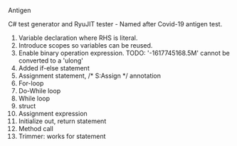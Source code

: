 Antigen

C# test generator and RyuJIT tester - Named after Covid-19 antigen test.

1. Variable declaration where RHS is literal.
2. Introduce scopes so variables can be reused.
3. Enable binary operation expression. TODO: '-1617745168.5M' cannot be converted to a 'ulong'
4. Added if-else statement
5. Assignment statement, /* S:Assign */ annotation
6. For-loop
7. Do-While loop
8. While loop
9. struct
10. Assignment expression
11. Initialize out, return statement
12. Method call
13. Trimmer: works for statement